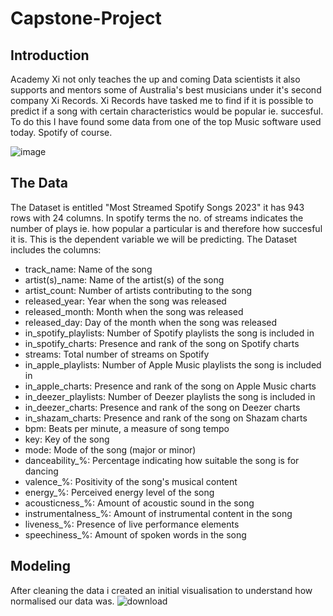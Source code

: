 # Capstone-Project

## Introduction

Academy Xi not only teaches the up and coming Data scientists it also supports and mentors some of Australia's best musicians under it's second company Xi Records.
Xi Records have tasked me to find if it is possible to predict if a song with certain characteristics would be popular ie. succesful.
To do this I have found some data from one of the top Music software used today. Spotify of course.

![image](https://github.com/nysmitch/Capstone-Project/assets/147038854/f5051294-3093-4404-9029-a4c189e51679)


## The Data

The Dataset is entitled "Most Streamed Spotify Songs 2023" it has 943 rows with 24 columns. In spotify terms the no. of streams indicates the number of plays ie. how popular a particular is and therefore how succesful it is. This is the dependent variable we will be predicting.
The Dataset includes the columns:
 - track_name: Name of the song
- artist(s)_name: Name of the artist(s) of the song
- artist_count: Number of artists contributing to the song
- released_year: Year when the song was released
- released_month: Month when the song was released
- released_day: Day of the month when the song was released
- in_spotify_playlists: Number of Spotify playlists the song is included in
- in_spotify_charts: Presence and rank of the song on Spotify charts
- streams: Total number of streams on Spotify
- in_apple_playlists: Number of Apple Music playlists the song is included in
- in_apple_charts: Presence and rank of the song on Apple Music charts
- in_deezer_playlists: Number of Deezer playlists the song is included in
- in_deezer_charts: Presence and rank of the song on Deezer charts
- in_shazam_charts: Presence and rank of the song on Shazam charts
- bpm: Beats per minute, a measure of song tempo
- key: Key of the song
- mode: Mode of the song (major or minor)
- danceability_%: Percentage indicating how suitable the song is for dancing
- valence_%: Positivity of the song's musical content
- energy_%: Perceived energy level of the song
- acousticness_%: Amount of acoustic sound in the song
- instrumentalness_%: Amount of instrumental content in the song
- liveness_%: Presence of live performance elements
- speechiness_%: Amount of spoken words in the song

## Modeling

After cleaning the data i created an initial visualisation to understand how normalised our data was.
![download](https://github.com/nysmitch/Capstone-Project/assets/147038854/364db2c2-3209-4d12-bf87-59253d5fe444)

